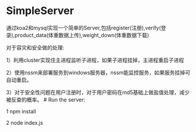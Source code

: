 # SimpleServer
 <p>通过koa2和mysql实现一个简单的Server,包括register(注册),verify(登录),product_data(体重数据上传),weight_down(体重数据下载) 
 <p>对于容灾和安全做的处理:
 <p>1）利用cluster实现住主进程监听子进程，如果子进程挂掉，主进程重启子进程
 <p>2）使用nssm来部署服务到windows服务器，nssm能监控服务，如果服务挂掉可自动重启。
 <p>3）对于安全性问题在用户注册时，对于用户密码在md5基础上做盐值处理，减少被反查的概率。
# Run the server:
<p>1 npm install
<p>2 node index.js

